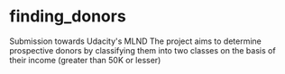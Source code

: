 # finding_donors
Submission towards Udacity's MLND
The project aims to determine prospective donors by classifying them into two classes on the basis of their income (greater than 50K or lesser)
